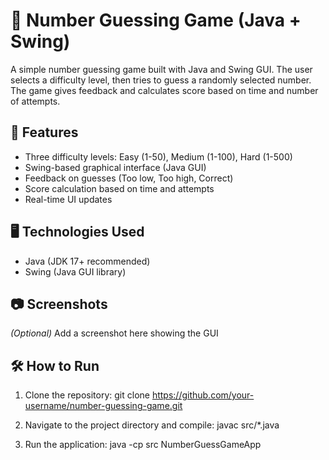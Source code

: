 # 🎯 Number Guessing Game (Java + Swing)
A simple number guessing game built with Java and Swing GUI. The user selects a difficulty level, then tries to guess a randomly selected number. The game gives feedback and calculates score based on time and number of attempts.

## 🚀 Features

- Three difficulty levels: Easy (1-50), Medium (1-100), Hard (1-500)
- Swing-based graphical interface (Java GUI)
- Feedback on guesses (Too low, Too high, Correct)
- Score calculation based on time and attempts
- Real-time UI updates

## 🖥️ Technologies Used

- Java (JDK 17+ recommended)
- Swing (Java GUI library)

## 📷 Screenshots

*(Optional)* Add a screenshot here showing the GUI

## 🛠️ How to Run

1. Clone the repository:
git clone https://github.com/your-username/number-guessing-game.git

2. Navigate to the project directory and compile:
javac src/*.java

3. Run the application:
java -cp src NumberGuessGameApp

